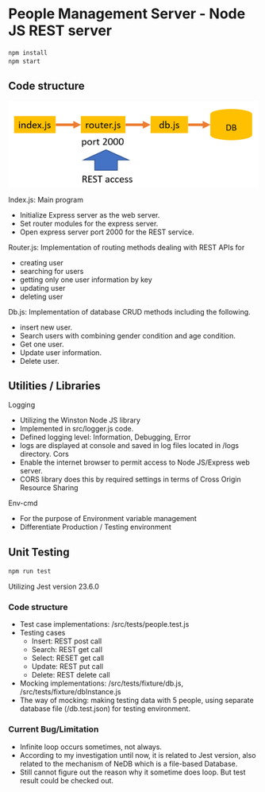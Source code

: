 # People Management Server - Node JS REST server

```bash
npm install
npm start
```

## Code structure

![Structure](https://raw.githubusercontent.com/kimgyver/people-server/master/structure.png)

Index.js: Main program

- Initialize Express server as the web server.
- Set router modules for the express server.
- Open express server port 2000 for the REST service.

Router.js: Implementation of routing methods dealing with REST APIs for

- creating user
- searching for users
- getting only one user information by key
- updating user
- deleting user

Db.js: Implementation of database CRUD methods including the following.

- insert new user.
- Search users with combining gender condition and age condition.
- Get one user.
- Update user information.
- Delete user.

## Utilities / Libraries

Logging

- Utilizing the Winston Node JS library
- Implemented in src/logger.js code.
- Defined logging level: Information, Debugging, Error
- logs are displayed at console and saved in log files located in /logs directory.
  Cors
- Enable the internet browser to permit access to Node JS/Express web server.
- CORS library does this by required settings in terms of Cross Origin Resource Sharing

Env-cmd

- For the purpose of Environment variable management
- Differentiate Production / Testing environment

## Unit Testing

```bash
npm run test
```

Utilizing Jest version 23.6.0

### Code structure

- Test case implementations: /src/tests/people.test.js
- Testing cases
  - Insert: REST post call
  - Search: REST get call
  - Select: RESET get call
  - Update: REST put call
  - Delete: REST delete call
- Mocking implementations: /src/tests/fixture/db.js, /src/tests/fixture/dbInstance.js
- The way of mocking: making testing data with 5 people, using separate database file (/db.test.json) for testing environment.

### Current Bug/Limitation

- Infinite loop occurs sometimes, not always.
- According to my investigation until now, it is related to Jest version, also related to the mechanism of NeDB which is a file-based Database.
- Still cannot figure out the reason why it sometime does loop. But test result could be checked out.
